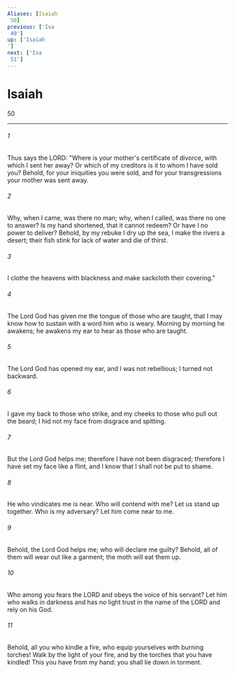 ```yaml
---
Aliases: [Isaiah 50]
previous: ['Isa 49']
up: ['Isaiah']
next: ['Isa 51']
---
```

# Isaiah 50

***
 

###### 1 
Thus says the LORD:  "Where is your mother's certificate of divorce,  with which I sent her away?  Or which of my creditors is it  to whom I have sold you?  Behold, for your iniquities you were sold,  and for your transgressions your mother was sent away.   

###### 2 
Why, when I came, was there no man;  why, when I called, was there no one to answer?  Is my hand shortened, that it cannot redeem?  Or have I no power to deliver?  Behold, by my rebuke I dry up the sea,  I make the rivers a desert;  their fish stink for lack of water  and die of thirst.   

###### 3 
I clothe the heavens with blackness  and make sackcloth their covering."  

###### 4 
The Lord God has given me  the tongue of those who are taught,  that I may know how to sustain with a word  him who is weary.  Morning by morning he awakens;  he awakens my ear  to hear as those who are taught.   

###### 5 
The Lord God has opened my ear,  and I was not rebellious;  I turned not backward.   

###### 6 
I gave my back to those who strike,  and my cheeks to those who pull out the beard;  I hid not my face  from disgrace and spitting.  

###### 7 
But the Lord God helps me;  therefore I have not been disgraced;  therefore I have set my face like a flint,  and I know that I shall not be put to shame.   

###### 8 
He who vindicates me is near.  Who will contend with me?  Let us stand up together.  Who is my adversary?  Let him come near to me.   

###### 9 
Behold, the Lord God helps me;  who will declare me guilty?  Behold, all of them will wear out like a garment;  the moth will eat them up.  

###### 10 
Who among you fears the LORD  and obeys the voice of his servant?  Let him who walks in darkness  and has no light  trust in the name of the LORD  and rely on his God.   

###### 11 
Behold, all you who kindle a fire,  who equip yourselves with burning torches!  Walk by the light of your fire,  and by the torches that you have kindled!  This you have from my hand:  you shall lie down in torment.
